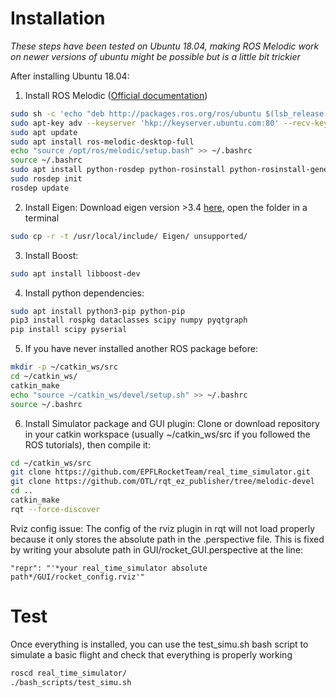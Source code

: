 # Installation
*These steps have been tested on Ubuntu 18.04, making ROS Melodic work on newer versions of ubuntu might be possible but is a little bit trickier*

After installing Ubuntu 18.04:
1. Install ROS Melodic ([Official documentation](http://wiki.ros.org/melodic/Installation/Ubuntu))
```bash
sudo sh -c 'echo "deb http://packages.ros.org/ros/ubuntu $(lsb_release -sc) main" > /etc/apt/sources.list.d/ros-latest.list'
sudo apt-key adv --keyserver 'hkp://keyserver.ubuntu.com:80' --recv-key C1CF6E31E6BADE8868B172B4F42ED6FBAB17C654
sudo apt update
sudo apt install ros-melodic-desktop-full
echo "source /opt/ros/melodic/setup.bash" >> ~/.bashrc
source ~/.bashrc 
sudo apt install python-rosdep python-rosinstall python-rosinstall-generator python-wstool build-essential
sudo rosdep init
rosdep update
```
2. Install Eigen:
Download eigen version >3.4 [here](https://gitlab.com/libeigen/eigen), open the folder in a terminal
```bash
sudo cp -r -t /usr/local/include/ Eigen/ unsupported/
```
3. Install Boost:
```bash
sudo apt install libboost-dev
```
4. Install python dependencies:
```bash
sudo apt install python3-pip python-pip
pip3 install rospkg dataclasses scipy numpy pyqtgraph
pip install scipy pyserial
```

5. If you have never installed another ROS package before:
```bash
mkdir -p ~/catkin_ws/src
cd ~/catkin_ws/
catkin_make
echo "source ~/catkin_ws/devel/setup.sh" >> ~/.bashrc
source ~/.bashrc
```

6. Install Simulator package and GUI plugin:
Clone or download repository in your catkin workspace (usually ~/catkin_ws/src if you followed the ROS tutorials), then compile it:
```bash
cd ~/catkin_ws/src
git clone https://github.com/EPFLRocketTeam/real_time_simulator.git
git clone https://github.com/OTL/rqt_ez_publisher/tree/melodic-devel
cd ..
catkin_make
rqt --force-discover
```


Rviz config issue: The config of the rviz plugin in rqt will not load properly because it only stores the absolute path in the .perspective file.
This is fixed by writing your absolute path in GUI/rocket_GUI.perspective at the line:
```
"repr": "'*your real_time_simulator absolute path*/GUI/rocket_config.rviz'"
```

# Test
Once everything is installed, you can use the test_simu.sh bash script to simulate a basic flight and check that everything is properly working
```bash
roscd real_time_simulator/
./bash_scripts/test_simu.sh 
```

